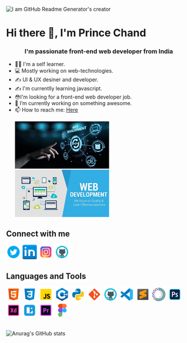 ![I am GitHub Readme Generator's creator](https://pbs.twimg.com/profile_banners/1427635658668060680/1629210990/1080x360)
<h1> Hi there 👋, I'm Prince Chand </h1>
<h3 align="center"> I'm passionate front-end web developer from India </h3>
  
 * 👨‍💻 I'm a self learner.
 * 💻 Mostly working on web-technologies.
 * ✍ UI & UX desiner and developer.
 * ✍ I'm currentlly learning javascript.
 * 😳I'm looking for a front-end web developer job.
 * 🔭 I’m currently working on something awesome.
 * 📫 How to reach me: [Here](https://www.linkedin.com/in/prince-chand-1993941b6) <br><br>
 <img src='https://github.com/Prince909056/Prince909056/blob/main/logo/showcase-1.jpg' alt='' width='256'> <img src='https://github.com/Prince909056/Prince909056/blob/main/logo/showcase-2.jpg' alt='' width='256'>
 
## Connect with me
[<img src='https://github.com/Prince909056/Prince909056/blob/main/logo/icons8-twitter-circled-50.png' alt='twitter' height='40'>](https://twitter.com/Prince_Chand_) [<img src='https://github.com/Prince909056/Prince909056/blob/main/logo/icons8-linkedin-50.png' alt='linkedin' height='40'>](https://www.linkedin.com/in/prince-chand-1993941b6) [<img src='https://github.com/Prince909056/Prince909056/blob/main/logo/icons8-instagram-logo-50.png' alt='instagram' height='40'>](https://www.instagram.com/prince.ch_) [<img src='https://github.com/Prince909056/Prince909056/blob/main/logo/icons8-github-50.png' alt='github' height='40'>](https://github.com/Prince909056)  

## Languages and Tools
[<img src='https://github.com/Prince909056/Prince909056/blob/main/logo/icons8-html-5-50.png' alt='html5' height='40'>](https://www.w3schools.com/html/) [<img src='https://github.com/Prince909056/Prince909056/blob/main/logo/icons8-css3-50.png' alt='css3' height='40'>](https://www.w3schools.com/css/) [<img src='https://github.com/Prince909056/Prince909056/blob/main/logo/icons8-javascript-50.png' alt='javascript' height='40'>](https://www.w3schools.com/js/) [<img src='https://github.com/Prince909056/Prince909056/blob/main/logo/icons8-c%2B%2B-50.png' alt='c++' height='40'>](https://www.w3schools.com/CPP/default.asp) [<img src='https://github.com/Prince909056/Prince909056/blob/main/logo/icons8-python-50.png' alt='python' height='40'>](https://www.python.org/) [<img src='https://github.com/Prince909056/Prince909056/blob/main/logo/icons8-git-50.png' alt='git' height='40'>](https://git-scm.com/) [<img src='https://github.com/Prince909056/Prince909056/blob/main/logo/icons8-github-50.png' alt='github' height='40'>](https://github.com/Prince909056) [<img src='https://github.com/Prince909056/Prince909056/blob/main/logo/icons8-visual-studio-code-2019-50.png' alt='vscode' height='40'>](https://code.visualstudio.com/) [<img src='https://github.com/Prince909056/Prince909056/blob/main/logo/icons8-sublime-text-50.png' alt='sublimetext-3' height='40'>](https://www.sublimetext.com/3) [<img src='https://github.com/Prince909056/Prince909056/blob/main/logo/icons8-anaconda-50.png' alt='anaconda' height='40'>](https://www.anaconda.com/) [<img src='https://github.com/Prince909056/Prince909056/blob/main/logo/icons8-adobe-photoshop-50.png' alt='photoshop' height='40'>](https://www.photoshop.com/en) [<img src='https://github.com/Prince909056/Prince909056/blob/main/logo/icons8-adobe-xd-50.png' alt='adobe-xd' height='40'>](https://www.adobe.com/products/xd/pricing/individual.html) [<img src='https://github.com/Prince909056/Prince909056/blob/main/logo/icons8-lunacy-50.png' alt='lunacy' height='40'>](https://www.microsoft.com/en-us/p/lunacy-graphic-design-editor/9pnlmkkpcljj#activetab=pivot:overviewtab) [<img src='https://github.com/Prince909056/Prince909056/blob/main/logo/more%20logo/icons8-adobe-premiere-pro-50.png' alt='premiere-pro' height='40'>](https://www.adobe.com/in/products/premiere.html) [<img src='https://github.com/Prince909056/Prince909056/blob/main/logo/more%20logo/icons8-figma-50.png' alt='figma' height='40'>](https://www.figma.com/downloads/) <br><br>

![Anurag's GitHub stats](https://github-readme-stats.vercel.app/api?username=Prince909056&show_icons=true&theme=radical)



